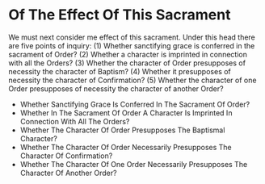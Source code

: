 # Of The Effect Of This Sacrament

We must next consider me effect of this sacrament. Under this head there are five points of inquiry:
(1) Whether sanctifying grace is conferred in the sacrament of Order?
(2) Whether a character is imprinted in connection with all the Orders?
(3) Whether the character of Order presupposes of necessity the character of Baptism?
(4) Whether it presupposes of necessity the character of Confirmation?
(5) Whether the character of one Order presupposes of necessity the character of another Order?

* Whether Sanctifying Grace Is Conferred In The Sacrament Of Order?
* Whether In The Sacrament Of Order A Character Is Imprinted In Connection With All The Orders?
* Whether The Character Of Order Presupposes The Baptismal Character?
* Whether The Character Of Order Necessarily Presupposes The Character Of Confirmation?
* Whether The Character Of One Order Necessarily Presupposes The Character Of Another Order?